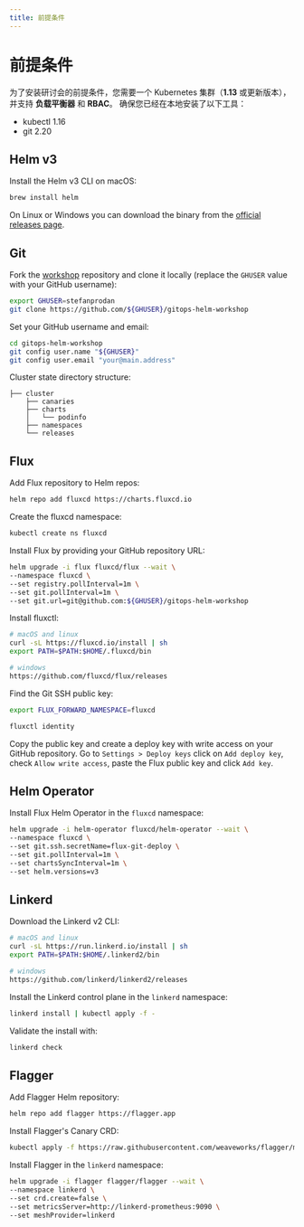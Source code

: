```yaml
---
title: 前提条件
---
```


# 前提条件

为了安装研讨会的前提条件，您需要一个 Kubernetes 集群（**1.13** 或更新版本），并支持 **负载平衡器** 和 **RBAC**。
确保您已经在本地安装了以下工具：
* kubectl 1.16
* git 2.20

## Helm v3

Install the Helm v3 CLI on macOS:

```sh
brew install helm
```

On Linux or Windows you can download the binary from the [official releases page](https://github.com/helm/helm/releases).

## Git

Fork the [workshop](https://github.com/stefanprodan/gitops-helm-workshop) repository
and clone it locally (replace the `GHUSER` value with your GitHub username):

```sh
export GHUSER=stefanprodan
git clone https://github.com/${GHUSER}/gitops-helm-workshop
```

Set your GitHub username and email:

```sh
cd gitops-helm-workshop
git config user.name "${GHUSER}"
git config user.email "your@main.address"
```

Cluster state directory structure:

```
├── cluster
    ├── canaries
    ├── charts
    │   └── podinfo
    ├── namespaces
    └── releases
```

## Flux

Add Flux repository to Helm repos:

```sh
helm repo add fluxcd https://charts.fluxcd.io
```

Create the fluxcd namespace:

```sh
kubectl create ns fluxcd
```

Install Flux by providing your GitHub repository URL:

```sh
helm upgrade -i flux fluxcd/flux --wait \
--namespace fluxcd \
--set registry.pollInterval=1m \
--set git.pollInterval=1m \
--set git.url=git@github.com:${GHUSER}/gitops-helm-workshop
```

Install fluxctl:

```sh
# macOS and linux
curl -sL https://fluxcd.io/install | sh
export PATH=$PATH:$HOME/.fluxcd/bin

# windows
https://github.com/fluxcd/flux/releases
```

Find the Git SSH public key:

```sh
export FLUX_FORWARD_NAMESPACE=fluxcd

fluxctl identity
```

Copy the public key and create a deploy key with write access on your GitHub repository.
Go to `Settings > Deploy keys` click on `Add deploy key`, check `Allow write access`,
paste the Flux public key and click `Add key`.

## Helm Operator

Install Flux Helm Operator in the `fluxcd` namespace:

```sh
helm upgrade -i helm-operator fluxcd/helm-operator --wait \
--namespace fluxcd \
--set git.ssh.secretName=flux-git-deploy \
--set git.pollInterval=1m \
--set chartsSyncInterval=1m \
--set helm.versions=v3
```

## Linkerd

Download the Linkerd v2 CLI:

```sh
# macOS and linux
curl -sL https://run.linkerd.io/install | sh
export PATH=$PATH:$HOME/.linkerd2/bin

# windows
https://github.com/linkerd/linkerd2/releases
```

Install the Linkerd control plane in the `linkerd` namespace:

```sh
linkerd install | kubectl apply -f -
```

Validate the install with:

```sh
linkerd check
```

## Flagger

Add Flagger Helm repository:

```sh
helm repo add flagger https://flagger.app
```

Install Flagger's Canary CRD:

```sh
kubectl apply -f https://raw.githubusercontent.com/weaveworks/flagger/master/artifacts/flagger/crd.yaml
```

Install Flagger in the `linkerd` namespace:

```sh
helm upgrade -i flagger flagger/flagger --wait \
--namespace linkerd \
--set crd.create=false \
--set metricsServer=http://linkerd-prometheus:9090 \
--set meshProvider=linkerd
```
